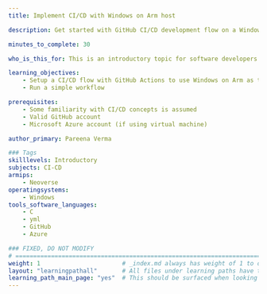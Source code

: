 ```yaml
---
title: Implement CI/CD with Windows on Arm host

description: Get started with GitHub CI/CD development flow on a Windows on Arm machine (or virtual machine).

minutes_to_complete: 30

who_is_this_for: This is an introductory topic for software developers interested in running their CI flows on Windows on Arm machines.

learning_objectives: 
    - Setup a CI/CD flow with GitHub Actions to use Windows on Arm as the self-hosted runner host
    - Run a simple workflow

prerequisites:
    - Some familiarity with CI/CD concepts is assumed
    - Valid GitHub account
    - Microsoft Azure account (if using virtual machine)

author_primary: Pareena Verma

### Tags
skilllevels: Introductory
subjects: CI-CD
armips:
    - Neoverse
operatingsystems:
    - Windows
tools_software_languages:
    - C
    - yml
    - GitHub
    - Azure

### FIXED, DO NOT MODIFY
# ================================================================================
weight: 1                       # _index.md always has weight of 1 to order correctly
layout: "learningpathall"       # All files under learning paths have this same wrapper
learning_path_main_page: "yes"  # This should be surfaced when looking for related content. Only set for _index.md of learning path content.
---
```

